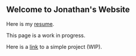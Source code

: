 ## Welcome to Jonathan's Website

Here is my [resume](https://github.com/JonathanWu1120/jonathanwu1120.github.io/blob/master/Jonathan_Wu_Resume.pdf).

This page is a work in progress.

Here is a [link](https://github.com/JonathanWu1120/jonathanwu1120.github.io/blob/master/clickme/index.html) to a simple project (WIP).

